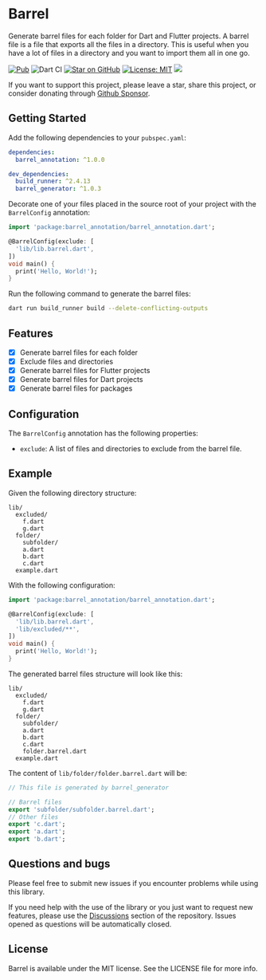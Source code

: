 # Barrel

Generate barrel files for each folder for Dart and Flutter projects. A barrel file is a file that exports all the files in a directory. This is useful when you have a lot of files in a directory and you want to import them all in one go.

[![Pub](https://img.shields.io/pub/v/barrel_generator.svg)](https://pub.dev/packages/barrel_generator)
![Dart CI](https://github.com/AngeloAvv/barrel/workflows/Dart%20CI/badge.svg)
[![Star on GitHub](https://img.shields.io/github/stars/AngeloAvv/barrel.svg?style=flat&logo=github&colorB=deeppink&label=stars)](https://github.com/AngeloAvv/barrel)
[![License: MIT](https://img.shields.io/badge/license-MIT-purple.svg)](https://opensource.org/licenses/MIT)
[![](https://img.shields.io/static/v1?label=Sponsor&message=%E2%9D%A4&logo=GitHub&color=%23fe8e86)](https://github.com/sponsors/AngeloAvv)

If you want to support this project, please leave a star, share this project, or consider donating through [Github Sponsor](https://github.com/sponsors/AngeloAvv).

## Getting Started

Add the following dependencies to your `pubspec.yaml`:

```yaml
dependencies:
  barrel_annotation: ^1.0.0

dev_dependencies:
  build_runner: ^2.4.13
  barrel_generator: ^1.0.3
```

Decorate one of your files placed in the source root of your project with the `BarrelConfig` annotation:

```dart
import 'package:barrel_annotation/barrel_annotation.dart';

@BarrelConfig(exclude: [
  'lib/lib.barrel.dart',
])
void main() {
  print('Hello, World!');
}
```

Run the following command to generate the barrel files:

```bash
dart run build_runner build --delete-conflicting-outputs
```

## Features

- [x] Generate barrel files for each folder
- [x] Exclude files and directories
- [x] Generate barrel files for Flutter projects
- [x] Generate barrel files for Dart projects
- [x] Generate barrel files for packages

## Configuration

The `BarrelConfig` annotation has the following properties:

- `exclude`: A list of files and directories to exclude from the barrel file.

## Example

Given the following directory structure:

```
lib/
  excluded/
    f.dart
    g.dart
  folder/
    subfolder/
    a.dart
    b.dart
    c.dart
  example.dart
```

With the following configuration:

```dart
import 'package:barrel_annotation/barrel_annotation.dart';

@BarrelConfig(exclude: [
  'lib/lib.barrel.dart',
  'lib/excluded/**',
])
void main() {
  print('Hello, World!');
}
```

The generated barrel files structure will look like this:
```
lib/
  excluded/
    f.dart
    g.dart
  folder/
    subfolder/
    a.dart
    b.dart
    c.dart
    folder.barrel.dart
  example.dart
```

The content of `lib/folder/folder.barrel.dart` will be:
```dart
// This file is generated by barrel_generator

// Barrel files
export 'subfolder/subfolder.barrel.dart';
// Other files
export 'c.dart';
export 'a.dart';
export 'b.dart';
```

## Questions and bugs

Please feel free to submit new issues if you encounter problems while using this library.

If you need help with the use of the library or you just want to request new features, please use
the [Discussions](https://github.com/AngeloAvv/barrel/discussions) section of the
repository. Issues opened as questions will be automatically closed.


## License

Barrel is available under the MIT license. See the LICENSE file for more info.
